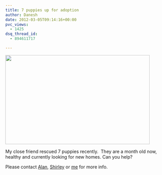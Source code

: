 ```yaml
---
title: 7 puppies up for adoption
author: Danesh
date: 2012-03-05T09:14:16+00:00
pvc_views:
  - 1425
dsq_thread_id:
  - 894611717

---
```

[<img loading="lazy" class="alignnone size-medium wp-image-2410" title="418441_10151376815035301_858670300_23014653_44327730_n" src="/wp-content/uploads/2012/03/418441_10151376815035301_858670300_23014653_44327730_n-450x278.jpg" alt="" width="450" height="278" srcset="/wp-content/uploads/2012/03/418441_10151376815035301_858670300_23014653_44327730_n-450x278.jpg 450w, /wp-content/uploads/2012/03/418441_10151376815035301_858670300_23014653_44327730_n.jpg 960w" sizes="(max-width: 450px) 100vw, 450px" />][1]

My close friend rescued 7 puppies recently.  They are a month old now, healthy and currently looking for new homes. Can you help?

Please contact <a href="http://www.facebook.com/alanbernardyong" target="_blank">Alan</a>, <a href="http://www.facebook.com/shirleygabriella" target="_blank">Shirley</a> or <a href="http://www.facebook.com/danesh.manoharan" target="_blank">me</a> for more info.

&nbsp;

 [1]: /wp-content/uploads/2012/03/418441_10151376815035301_858670300_23014653_44327730_n.jpg